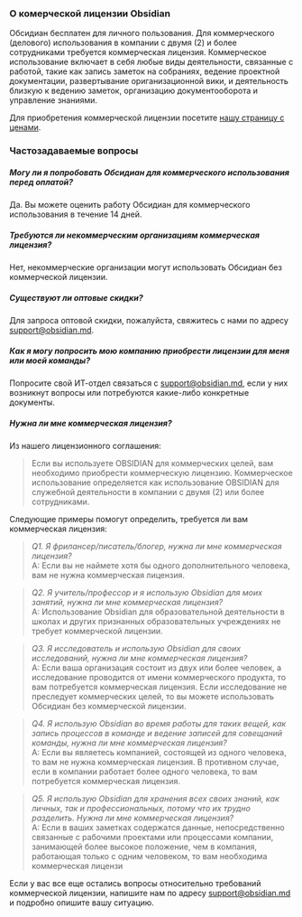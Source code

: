 ### О комерческой лицензии Obsidian

Обсидиан бесплатен для личного пользования. Для коммерческого (делового) использования в компании с двумя (2) и более сотрудниками требуется коммерческая лицензия. Коммерческое использование включает в себя любые виды деятельности, связанные с работой, такие как запись заметок на собраниях, ведение проектной документации, развертывание ориганизационной вики, и деятельность близкую к ведению заметок, организацию документооборота и управление знаниями.

Для приобретения коммерческой лицензии посетите [нашу страницу с ценами](https://obsidian.md/pricing).

### Частозадаваемые вопросы

##### Могу ли я попробовать Обсидиан для коммерческого использования перед оплатой?

Да. Вы можете оценить работу Обсидиан для коммерческого использования в течение 14 дней.

##### Требуются ли некоммерческим организациям коммерческая лицензия?

Нет, некоммерческие организации могут использовать Обсидиан без коммерческой лицензии.

##### Существуют ли оптовые скидки?

Для запроса оптовой скидки, пожалуйста, свяжитесь с нами по адресу support@obsidian.md.

##### Как я могу попросить мою компанию приобрести лицензии для меня или моей команды?

Попросите свой ИТ-отдел связаться с support@obsidian.md, если у них возникнут вопросы или потребуются какие-либо конкретные документы.

##### Нужна ли мне коммерческая лицензия?

Из нашего лицензионного соглашения:

> Если вы используете OBSIDIAN для коммерческих целей, вам необходимо приобрести коммерческую лицензию. Коммерческое использование определяется как использование OBSIDIAN для служебной деятельности в компании с двумя (2) или более сотрудниками.

Следующие примеры помогут определить, требуется ли вам коммерческая лицензия:

> *Q1. Я фрилансер/писатель/блогер, нужна ли мне коммерческая лицензия?*
> \
> A: Если вы не наймете хотя бы одного дополнительного человека, вам не нужна коммерческая лицензия.

> *Q2. Я учитель/профессор и я использую Obsidian для моих занятий, нужна ли мне коммерческая лицензия?*
> \
> A: Использование Obsidian для образовательной деятельности в школах и других признанных образовательных учреждениях не требует коммерческой лицензии. 

> *Q3. Я исследователь и использую Obsidian для своих исследований, нужна ли мне коммерческая лицензия?*
> \
> A: Если ваша организация состоит из двух или более человек, а исследование проводится от имени коммерческого продукта, то вам потребуется коммерческая лицензия. Если исследование не преследует коммерческих целей, то вы можете использовать Обсидиан без коммерческой лицензии. 

> *Q4. Я использую Obsidian во время работы для таких вещей, как запись процессов в команде и ведение записей для совещаний команды, нужна ли мне коммерческая лицензия?*
> \
> A: Если вы являетесь компанией, состоящей из одного человека, то вам не нужна коммерческая лицензия. В противном случае, если в компании работает более одного человека, то вам потребуется коммерческая лицензия.

> *Q5. Я использую Obsidian для хранения всех своих знаний, как личных, так и профессиональных, потому что их трудно разделить. Нужна ли мне коммерческая лицензия?*
> \
> A: Если в ваших заметках содержатся данные, непосредственно связанные с рабочими проектами или процессами компании, занимающей более высокое положение, чем в компания, работающая только с одним человеком, то вам необходима коммерческая лицензи

Если у вас все еще остались вопросы относительно требований коммерческой лицензии, напишите нам по адресу support@obsidian.md и подробно опишите вашу ситуацию.